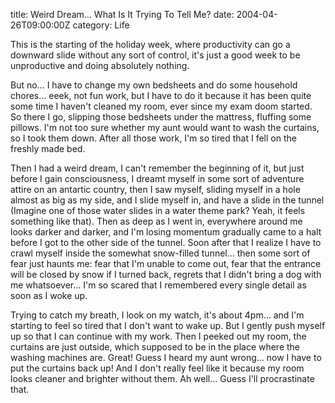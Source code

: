 title: Weird Dream… What Is It Trying To Tell Me?
date: 2004-04-26T09:00:00Z
category: Life

This is the starting of the holiday week, where productivity can go a downward slide without any sort of control, it's just a good week to be unproductive and doing absolutely nothing.

But no… I have to change my own bedsheets and do some household chores… eeek, not fun work, but I have to do it because it has been quite some time I haven't cleaned my room, ever since my exam doom started. So there I go, slipping those bedsheets under the mattress, fluffing some pillows. I'm not too sure whether my aunt would want to wash the curtains, so I took them down. After all those work, I'm so tired that I fell on the freshly made bed.

Then I had a weird dream, I can't remember the beginning of it, but just before I gain consciousness, I dreamt myself in some sort of adventure attire on an antartic country, then I saw myself, sliding myself in a hole almost as big as my side, and I slide myself in, and have a slide in the tunnel (Imagine one of those water slides in a water theme park? Yeah, it feels something like that). Then as deep as I went in, everywhere around me looks darker and darker, and I'm losing momentum gradually came to a halt before I got to the other side of the tunnel. Soon after that I realize I have to crawl myself inside the somewhat snow-filled tunnel… then some sort of fear just haunts me: fear that I'm unable to come out, fear that the entrance will be closed by snow if I turned back, regrets that I didn't bring a dog with me whatsoever… I'm so scared that I remembered every single detail as soon as I woke up.

Trying to catch my breath, I look on my watch, it's about 4pm… and I'm starting to feel so tired that I don't want to wake up. But I gently push myself up so that I can continue with my work. Then I peeked out my room, the curtains are just outside, which supposed to be in the place where the washing machines are. Great! Guess I heard my aunt wrong… now I have to put the curtains back up! And I don't really feel like it because my room looks cleaner and brighter without them. Ah well… Guess I'll procrastinate that.
